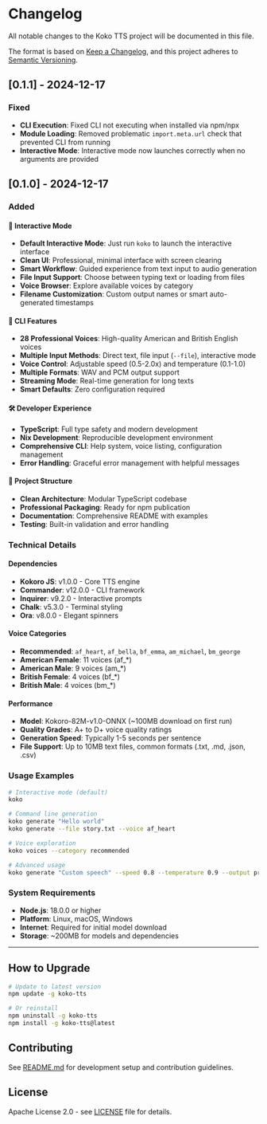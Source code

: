 # Changelog

All notable changes to the Koko TTS project will be documented in this file.

The format is based on [Keep a Changelog](https://keepachangelog.com/en/1.0.0/),
and this project adheres to [Semantic Versioning](https://semver.org/spec/v2.0.0.html).

## [0.1.1] - 2024-12-17

### Fixed
- **CLI Execution**: Fixed CLI not executing when installed via npm/npx
- **Module Loading**: Removed problematic `import.meta.url` check that prevented CLI from running
- **Interactive Mode**: Interactive mode now launches correctly when no arguments are provided

## [0.1.0] - 2024-12-17

### Added

#### 🎤 Interactive Mode

- **Default Interactive Mode**: Just run `koko` to launch the interactive interface
- **Clean UI**: Professional, minimal interface with screen clearing
- **Smart Workflow**: Guided experience from text input to audio generation
- **File Input Support**: Choose between typing text or loading from files
- **Voice Browser**: Explore available voices by category
- **Filename Customization**: Custom output names or smart auto-generated timestamps

#### 🚀 CLI Features

- **28 Professional Voices**: High-quality American and British English voices
- **Multiple Input Methods**: Direct text, file input (`--file`), interactive mode
- **Voice Control**: Adjustable speed (0.5-2.0x) and temperature (0.1-1.0)
- **Multiple Formats**: WAV and PCM output support
- **Streaming Mode**: Real-time generation for long texts
- **Smart Defaults**: Zero configuration required

#### 🛠️ Developer Experience

- **TypeScript**: Full type safety and modern development
- **Nix Development**: Reproducible development environment
- **Comprehensive CLI**: Help system, voice listing, configuration management
- **Error Handling**: Graceful error management with helpful messages

#### 📁 Project Structure

- **Clean Architecture**: Modular TypeScript codebase
- **Professional Packaging**: Ready for npm publication
- **Documentation**: Comprehensive README with examples
- **Testing**: Built-in validation and error handling

### Technical Details

#### Dependencies

- **Kokoro JS**: v1.0.0 - Core TTS engine
- **Commander**: v12.0.0 - CLI framework
- **Inquirer**: v9.2.0 - Interactive prompts
- **Chalk**: v5.3.0 - Terminal styling
- **Ora**: v8.0.0 - Elegant spinners

#### Voice Categories

- **Recommended**: `af_heart`, `af_bella`, `bf_emma`, `am_michael`, `bm_george`
- **American Female**: 11 voices (af\_\*)
- **American Male**: 9 voices (am\_\*)
- **British Female**: 4 voices (bf\_\*)
- **British Male**: 4 voices (bm\_\*)

#### Performance

- **Model**: Kokoro-82M-v1.0-ONNX (~100MB download on first run)
- **Quality Grades**: A+ to D+ voice quality ratings
- **Generation Speed**: Typically 1-5 seconds per sentence
- **File Support**: Up to 10MB text files, common formats (.txt, .md, .json, .csv)

### Usage Examples

```bash
# Interactive mode (default)
koko

# Command line generation
koko generate "Hello world"
koko generate --file story.txt --voice af_heart

# Voice exploration
koko voices --category recommended

# Advanced usage
koko generate "Custom speech" --speed 0.8 --temperature 0.9 --output presentation.wav
```

### System Requirements

- **Node.js**: 18.0.0 or higher
- **Platform**: Linux, macOS, Windows
- **Internet**: Required for initial model download
- **Storage**: ~200MB for models and dependencies

---

## How to Upgrade

```bash
# Update to latest version
npm update -g koko-tts

# Or reinstall
npm uninstall -g koko-tts
npm install -g koko-tts@latest
```

## Contributing

See [README.md](README.md) for development setup and contribution guidelines.

## License

Apache License 2.0 - see [LICENSE](LICENSE) file for details.
